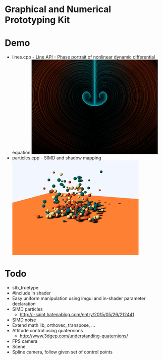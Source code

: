 Graphical and Numerical Prototyping Kit
=======================================

Demo
====
 * lines.cpp - Line API - Phase portrait of nonlinear dynamic differential equation
 ![](./devlog/lines.png)
 * particles.cpp - SIMD and shadow mapping
 ![](./devlog/particles.png)

Todo
====
 * stb_truetype
 * #include in shader
 * Easy uniform manipulation using imgui and in-shader parameter declaration
 * SIMD particles
    * http://i-saint.hatenablog.com/entry/2015/05/26/212441
 * SIMD noise
 * Extend math lib, orthovec, transpose, ...
 * Attitude control using quaternions
    * http://www.3dgep.com/understanding-quaternions/
 * FPS camera
 * Scene
 * Spline camera, follow given set of control points
